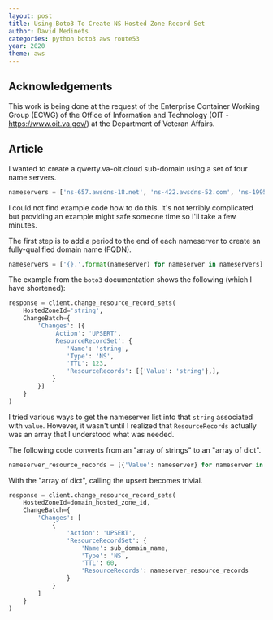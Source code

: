 ```yaml
---
layout: post
title: Using Boto3 To Create NS Hosted Zone Record Set
author: David Medinets
categories: python boto3 aws route53
year: 2020
theme: aws
---
```


## Acknowledgements

This work is being done at the request of the Enterprise Container Working Group (ECWG) of the Office of Information and Technology (OIT - https://www.oit.va.gov/) at the Department of Veteran Affairs.

## Article

I wanted to create a qwerty.va-oit.cloud sub-domain using a set of four name servers.

```python
nameservers = ['ns-657.awsdns-18.net', 'ns-422.awsdns-52.com', 'ns-1995.awsdns-57.co.uk', 'ns-1469.awsdns-55.org']
```

I could not find example code how to do this. It's not terribly complicated but providing an example might safe someone time so I'll take a few minutes.

The first step is to add a period to the end of each nameserver to create an fully-qualified domain name (FQDN).

```python
nameservers = ['{}.'.format(nameserver) for nameserver in nameservers]
```

The example from the `boto3` documentation shows the following (which I have shortened):

```python
response = client.change_resource_record_sets(
    HostedZoneId='string',
    ChangeBatch={
        'Changes': [{
            'Action': 'UPSERT',
            'ResourceRecordSet': {
                'Name': 'string',
                'Type': 'NS',
                'TTL': 123,
                'ResourceRecords': [{'Value': 'string'},],
            }
        }]
    }
)
```

I tried various ways to get the nameserver list into that `string` associated with `value`. However, it wasn't until I realized that `ResourceRecords` actually was an array that I understood what was needed.

The following code converts from an "array of strings" to an "array of dict".

```python
nameserver_resource_records = [{'Value': nameserver} for nameserver in nameservers]
```

With the "array of dict", calling the upsert becomes trivial.

```python
response = client.change_resource_record_sets(
    HostedZoneId=domain_hosted_zone_id,
    ChangeBatch={
        'Changes': [
            {
                'Action': 'UPSERT',
                'ResourceRecordSet': {
                    'Name': sub_domain_name,
                    'Type': 'NS',
                    'TTL': 60,
                    'ResourceRecords': nameserver_resource_records
                }
            }
        ]
    }
)
```
